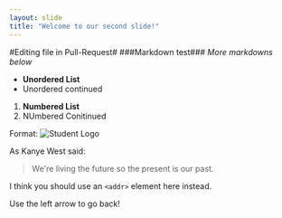 ```yaml
---
layout: slide
title: "Welcome to our second slide!"
---
```

#Editing file in Pull-Request#
###Markdown test###
*More markdowns below*
* **Unordered List**
* Unordered continued
1. __Numbered List__
1. NUmbered Conitinued

Format: ![Student Logo](https://www.google.com/imgres?imgurl=https%3A%2F%2Fi.pinimg.com%2Foriginals%2Fed%2F65%2Fc9%2Fed65c9f57304f5a54496c6f7d585a09a.png&imgrefurl=https%3A%2F%2Fwww.pinterest.co.uk%2Fpin%2F721138959058513413%2F&tbnid=BWG4C-6HMP1iEM&vet=12ahUKEwjImfyq9uLoAhWbk0sFHSFtBhkQMygCegUIARCPAg..i&docid=g2F0Kd6w-WzRlM&w=256&h=256&q=student&hl=en-US&ved=2ahUKEwjImfyq9uLoAhWbk0sFHSFtBhkQMygCegUIARCPAg)


As Kanye West said:

> We're living the future so
> the present is our past.

I think you should use an
`<addr>` element here instead.

Use the left arrow to go back!
